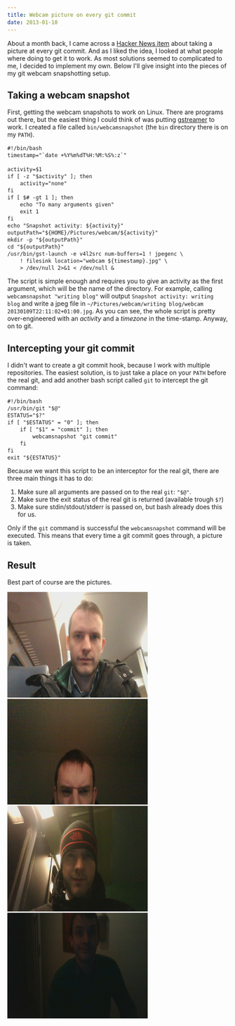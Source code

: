 ```yaml
---
title: Webcam picture on every git commit
date: 2013-01-10
---
```


About a month back, I came across a [Hacker News item](http://news.ycombinator.com/item?id=4151327) about taking a picture at every git commit. And as I liked the idea, I looked at what people where doing to get it to work. As most solutions seemed to complicated to me, I decided to implement my own. Below I'll give insight into the pieces of my git webcam snapshotting setup.

Taking a webcam snapshot
------------------------
First, getting the webcam snapshots to work on Linux. There are programs out there, but the easiest thing I could think of was putting [gstreamer](http://gstreamer.freedesktop.org/) to work. I created a file called `bin/webcamsnapshot` (the `bin` directory there is on my `PATH`).

    #!/bin/bash
    timestamp="`date +%Y%m%dT%H:%M:%S%:z`"

    activity=$1
    if [ -z "$activity" ]; then
        activity="none"
    fi
    if [ $# -gt 1 ]; then
        echo "To many arguments given"
        exit 1
    fi
    echo "Snapshot activity: ${activity}"
    outputPath="${HOME}/Pictures/webcam/${activity}"
    mkdir -p "${outputPath}"
    cd "${outputPath}" 
    /usr/bin/gst-launch -e v4l2src num-buffers=1 ! jpegenc \
        ! filesink location="webcam ${timestamp}.jpg" \
        > /dev/null 2>&1 < /dev/null &

The script is simple enough and requires you to give an activity as the first argument, which will be the name of the directory. For example, calling `webcamsnapshot "writing blog"` will output `Snapshot activity: writing blog` and write a jpeg file in `~/Pictures/webcam/writing blog/webcam 20130109T22:11:02+01:00.jpg`.
As you can see, the whole script is pretty over-engineered with an _activity_ and a _timezone_ in the time-stamp. Anyway, on to git.

Intercepting your git commit
----------------------------
I didn't want to create a git commit hook, because I work with multiple repositories. The easiest solution, is to just take a place on your `PATH` before the real git, and add another bash script called `git` to intercept the git command:


    #!/bin/bash
    /usr/bin/git "$@"
    ESTATUS="$?"
    if [ "$ESTATUS" = "0" ]; then
        if [ "$1" = "commit" ]; then
            webcamsnapshot "git commit"
        fi
    fi
    exit "${ESTATUS}"


Because we want this script to be an interceptor for the real git, there are three main things it has to do:

1. Make sure all arguments are passed on to the real `git`: `"$@"`.
2. Make sure the exit status of the real git is returned (available trough `$?`)
3. Make sure stdin/stdout/stderr is passed on, but bash already does this for us.

Only if the `git` command is successful the `webcamsnapshot` command will be executed. This means that every time a git commit goes through, a picture is taken.

Result
------
Best part of course are the pictures.

<div class="row">
    <div class="six columns">
        <a href="snapshot1.jpg" class="th">
            <img width="320" height="240" src="snapshot1.jpg" alt="Snapshot 1" />
        </a>
    </div>
    <div class="six columns">
        <a href="snapshot2.jpg" class="th">
            <img width="320" height="240" src="snapshot2.jpg" alt="Snapshot 2" />
        </a>
    </div>
</div>
<div class="row">
    <div class="six columns">
        <a href="snapshot3.jpg" class="th">
            <img width="320" height="240" src="snapshot3.jpg" alt="Snapshot 3" />
        </a>
    </div>
    <div class="six columns">
        <a href="snapshot4.jpg" class="th">
            <img width="320" height="240" src="snapshot4.jpg" alt="Snapshot 4" />
        </a>
    </div>
</div>





